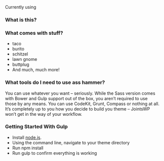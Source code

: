 Currently using 

### What is this?
### What comes with stuff?

- taco
- burito
- schitzel
- lawn gnome
- buttplug
- And much, much more!

### What tools do I need to use ass hammer?
You can use whatever you want – seriously. While the Sass version comes with Bower and Gulp support out of the box, you aren’t required to use those by any means. You can use CodeKit, Grunt, Compass or nothing at all. It’s completely up to you how you decide to build you theme – JointsWP won’t get in the way of your workflow.

### Getting Started With Gulp
- Install [node.js](https://nodejs.org).
- Using the command line, navigate to your theme directory
- Run npm install
- Run gulp to confirm everything is working
